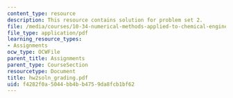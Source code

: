 ```yaml
---
content_type: resource
description: This resource contains solution for problem set 2.
file: /media/courses/10-34-numerical-methods-applied-to-chemical-engineering-fall-2005/f4282f0a5044bb4bb4759da8fcb1bf62_hw2soln_grading.pdf
file_type: application/pdf
learning_resource_types:
- Assignments
ocw_type: OCWFile
parent_title: Assignments
parent_type: CourseSection
resourcetype: Document
title: hw2soln_grading.pdf
uid: f4282f0a-5044-bb4b-b475-9da8fcb1bf62
---
```

